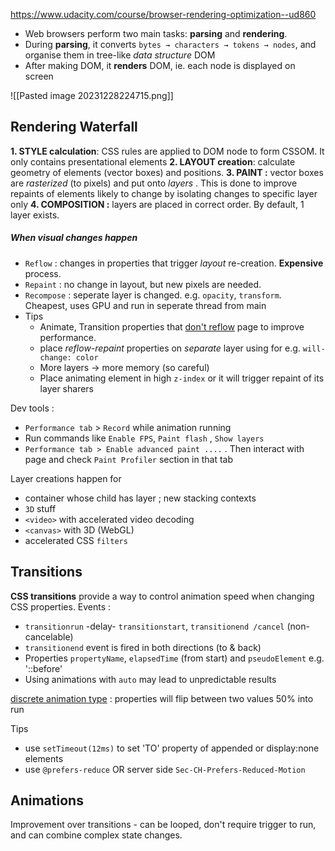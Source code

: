 https://www.udacity.com/course/browser-rendering-optimization--ud860

- Web browsers perform two main tasks: **parsing** and **rendering**.
- During **parsing**, it converts `bytes → characters → tokens → nodes`, and organise them in tree-like *data structure* DOM
- After making DOM, it **renders** DOM, ie. each node is displayed on screen

![[Pasted image 20231228224715.png]]

## Rendering Waterfall

**1. STYLE calculation**: CSS rules are applied to DOM node to form CSSOM. It only contains presentational elements
**2. LAYOUT creation**: calculate geometry of elements (vector boxes) and positions.
**3. PAINT  :** vector boxes are *rasterized* (to pixels) and put onto *layers* . This is done to improve repaints of elements likely to change by isolating changes to specific layer only
**4. COMPOSITION :** layers are placed in correct order. By default, 1 layer exists. 
##### When visual changes happen
- `Reflow` : changes in properties that trigger *layout* re-creation. **Expensive** process. 
- `Repaint` : no change in layout, but new pixels are needed. 
- `Recompose` : seperate layer is changed. e.g. `opacity`, `transform`. Cheapest, uses GPU and run in seperate thread from main
- Tips
	- Animate, Transition properties that <u>don't reflow</u> page to improve performance.
	- place *reflow-repaint* properties on *separate* layer using for e.g. `will-change: color` 
	- More layers -> more memory (so careful)
	- Place animating element in high `z-index` or it will trigger repaint of its layer sharers

Dev tools : 
- `Performance tab` > `Record` while animation running
- Run commands like `Enable FPS`, `Paint flash`  , `Show layers`
- `Performance tab > Enable advanced paint ....` . Then interact with page and check `Paint Profiler` section in that tab

Layer creations happen for
- container whose child has layer ; new stacking contexts
- `3D` stuff
- `<video>` with accelerated video decoding
- `<canvas>` with 3D (WebGL)
- accelerated CSS `filters`

## Transitions

**CSS transitions** provide a way to control animation speed when changing CSS properties.
Events : 
- `transitionrun` -delay- `transitionstart`, `transitionend /cancel`  (non-cancelable)
- `transitionend` event is fired in both directions (to & back)
- Properties `propertyName`, `elapsedTime` (from start) and `pseudoElement` e.g. '::before'
- Using animations with `auto` may lead to unpredictable results

[discrete animation type](https://developer.mozilla.org/en-US/docs/Web/CSS/CSS_animated_properties#discrete) : properties will flip between two values 50% into run

Tips
- use `setTimeout(12ms)` to set 'TO' property of appended or display:none elements
- use `@prefers-reduce` OR server side `Sec-CH-Prefers-Reduced-Motion`

## Animations

Improvement over transitions - can be looped, don't require trigger to run, and can combine complex state changes.

